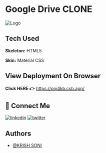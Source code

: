
# Google Drive CLONE 



![Logo](https://download.logo.wine/logo/Google_Drive/Google_Drive-Logo.wine.png)


## Tech Used

**Skeleton:** HTML5

**Skin:** Material CSS

## View Deployment On Browser
**Click HERE 👉**  https://onj4kb.csb.app/


## 🔗 Connect Me
[![linkedin](https://img.shields.io/badge/linkedin-0A66C2?style=for-the-badge&logo=linkedin&logoColor=white)](https://www.linkedin.com/in/krish-soni-237814247/)
[![twitter](https://img.shields.io/badge/twitter-1DA1F2?style=for-the-badge&logo=twitter&logoColor=white)](https://twitter.com/krishvsoni)


## Authors

- [@KRISH SONI](https://www.github.com/krishvsoni)


